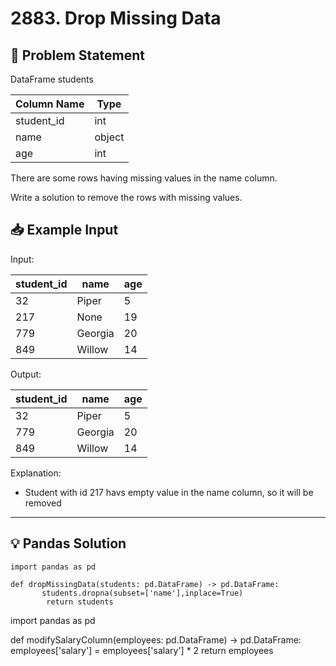 # 2883. Drop Missing Data

## 📝 Problem Statement

DataFrame students

| Column Name | Type   |
|-------------|--------|
| student_id  | int    |
| name        | object |
| age         | int    |

There are some rows having missing values in the name column.

Write a solution to remove the rows with missing values.


## 📥 Example Input

Input:

| student_id | name    | age |
|------------|---------|-----|
| 32         | Piper   | 5   |
| 217        | None    | 19  |
| 779        | Georgia | 20  |
| 849        | Willow  | 14  |

Output:

| student_id | name    | age |
|------------|---------|-----|
| 32         | Piper   | 5   |
| 779        | Georgia | 20  | 
| 849        | Willow  | 14  | 

Explanation: 
 - Student with id 217 havs empty value in the name column, so it will be removed
---

## 💡 Pandas Solution

    

    import pandas as pd

    def dropMissingData(students: pd.DataFrame) -> pd.DataFrame:
           students.dropna(subset=['name'],inplace=True)
            return students

import pandas as pd

def modifySalaryColumn(employees: pd.DataFrame) -> pd.DataFrame:
    employees['salary'] = employees['salary'] * 2
    return employees

